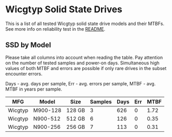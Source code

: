 Wicgtyp Solid State Drives
==========================

This is a list of all tested Wicgtyp solid state drive models and their MTBFs. See
more info on reliability test in the [README](https://github.com/bsdhw/SMART).

SSD by Model
------------

Please take all columns into account when reading the table. Pay attention on the
number of tested samples and power-on days. Simultaneous high values of both MTBF
and errors are possible if only rare drives in the subset encounter errors.

Days - avg. days per sample,
Err  - avg. errors per sample,
MTBF - avg. MTBF in years per sample.

| MFG       | Model              | Size   | Samples | Days  | Err   | MTBF |
|-----------|--------------------|--------|---------|-------|-------|------|
| Wicgtyp   | M900-128           | 128 GB | 3       | 626   | 0     | 1.72   |
| Wicgtyp   | N900-512           | 512 GB | 6       | 126   | 0     | 0.35   |
| Wicgtyp   | N900-256           | 256 GB | 7       | 113   | 0     | 0.31   |

